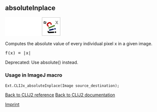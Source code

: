 ## absoluteInplace
<img src="images/mini_empty_logo.png"/><img src="images/mini_empty_logo.png"/><img src="images/mini_clijx_logo.png"/>

Computes the absolute value of every individual pixel x in a given image.

<pre>f(x) = |x| </pre>

Deprecated: Use absolute() instead.

### Usage in ImageJ macro
```
Ext.CLIJx_absoluteInplace(Image source_destination);
```


[Back to CLIJ2 reference](https://clij.github.io/clij2-docs/reference)
[Back to CLIJ2 documentation](https://clij.github.io/clij2-docs)

[Imprint](https://clij.github.io/imprint)
